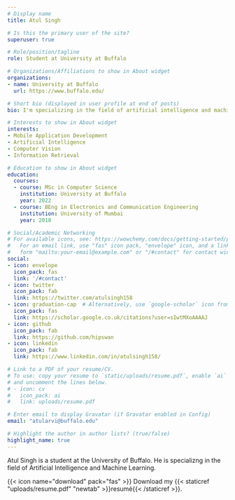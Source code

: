 ```yaml
---
# Display name
title: Atul Singh

# Is this the primary user of the site?
superuser: true

# Role/position/tagline
role: Student at University at Buffalo

# Organizations/Affiliations to show in About widget
organizations:
- name: University at Buffalo
  url: https://www.buffalo.edu/

# Short bio (displayed in user profile at end of posts)
bio: I'm specializing in the field of artificial intelligence and machine learning at the University of Buffalo.

# Interests to show in About widget
interests:
- Mobile Application Development
- Artificial Intelligence
- Computer Vision
- Information Retrieval

# Education to show in About widget
education:
  courses:
  - course: MSc in Computer Science
    institution: University at Buffalo
    year: 2022
  - course: BEng in Electronics and Communication Engineering
    institution: University of Mumbai
    year: 2018

# Social/Academic Networking
# For available icons, see: https://wowchemy.com/docs/getting-started/page-builder/#icons
#   For an email link, use "fas" icon pack, "envelope" icon, and a link in the
#   form "mailto:your-email@example.com" or "/#contact" for contact widget.
social:
- icon: envelope
  icon_pack: fas
  link: '/#contact'
- icon: twitter
  icon_pack: fab
  link: https://twitter.com/atulsingh158
- icon: graduation-cap  # Alternatively, use `google-scholar` icon from `ai` icon pack
  icon_pack: fas
  link: https://scholar.google.co.uk/citations?user=sIwtMXoAAAAJ
- icon: github
  icon_pack: fab
  link: https://github.com/hipswan
- icon: linkedin
  icon_pack: fab
  link: https://www.linkedin.com/in/atulsingh158/

# Link to a PDF of your resume/CV.
# To use: copy your resume to `static/uploads/resume.pdf`, enable `ai` icons in `params.toml`, 
# and uncomment the lines below.
# - icon: cv
#   icon_pack: ai
#   link: uploads/resume.pdf

# Enter email to display Gravatar (if Gravatar enabled in Config)
email: "atularvi@buffalo.edu"

# Highlight the author in author lists? (true/false)
highlight_name: true
---
```

Atul Singh is a student at the University of Buffalo. He is specializng in the field of Artificial Intelligence and Machine Learning.


{{< icon name="download" pack="fas" >}} Download my {{< staticref "uploads/resume.pdf" "newtab" >}}resumé{{< /staticref >}}.

